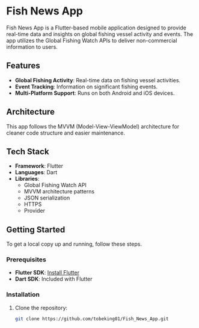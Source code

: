 # Fish News App

Fish News App is a Flutter-based mobile application designed to provide real-time data and insights on global fishing vessel activity and events. The app utilizes the Global Fishing Watch APIs to deliver non-commercial information to users.

## Features

- **Global Fishing Activity**: Real-time data on fishing vessel activities.
- **Event Tracking**: Information on significant fishing events.
- **Multi-Platform Support**: Runs on both Android and iOS devices.

## Architecture

This app follows the MVVM (Model-View-ViewModel) architecture for cleaner code structure and easier maintenance.

## Tech Stack

- **Framework**: Flutter
- **Languages**: Dart
- **Libraries**: 
  - Global Fishing Watch API
  - MVVM architecture patterns
  - JSON serialization
  - HTTPS
  - Provider

## Getting Started

To get a local copy up and running, follow these steps.

### Prerequisites

- **Flutter SDK**: [Install Flutter](https://flutter.dev/docs/get-started/install)
- **Dart SDK**: Included with Flutter

### Installation

1. Clone the repository:
   ```bash
   git clone https://github.com/tobeking01/Fish_News_App.git
